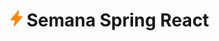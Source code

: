 # ![DevSuperior logo](https://raw.githubusercontent.com/devsuperior/bds-assets/main/ds/devsuperior-logo-small.png) Semana Spring React

